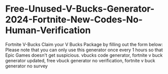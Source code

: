 # Free-Unused-V-Bucks-Generator-2024-Fortnite-New-Codes-No-Human-Verification
Fortnite V-Bucks Claim your V Bucks Package by filling out the form below: Please note that you can only use this generator once every 1 hours so that Epic Games doesn't get suspicious. vbucks code generator, fortnite v buck generator updated, free vbuck generator no verification, fortnite v buck generator no survey
